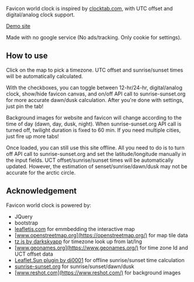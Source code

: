 Favicon world clock is inspired by [clocktab.com](http://www.clocktab.com/), with UTC offset and digital/analog clock support.

[Demo site](https://i-namekawa.github.io/worldclocktab/)

Made with no google service (No ads/tracking. Only cookie for settings).

## How to use

Click on the map to pick a timezone. UTC offset and sunrise/sunset times will be automatically calculated.

With the checkboxes, you can toggle between 12-hr/24-hr, digital/analog clock, show/hide favicon canvas, 
and on/off API call to sunrise-sunset.org for more accurate dawn/dusk calculation.
After you're done with settings, just pin the tab!

Background images for website and favicon will change according to the time of day (dawn, day, dusk, night).
When sunrise-sunset.org API call is turned off, twilight duration is fixed to 60 min.
If you need multiple cities, just fire up more tabs!

Once loaded, you can still use this site offline. All you need to do is to turn off API call to sunrise-sunset.org 
and set the latitude/longitude manually in the input fields. UCT offset/sunrise/sunset times will be automatically updated.
However, the estimation of senset/sunrise/dawn/dusk may not be accurate for the arctic circle.

## Acknowledgement

Favicon world clock is powered by:
- JQuery
- bootstrap
- [leafletjs.com](https://leafletjs.com/) for emmbedding the interactive map
- [www.openstreetmap.org](https://openstreetmap.org/) for map tile data
- [tz.js by darkskyapp](https://github.com/darkskyapp/tz-lookup/) for timezone look up from lat/lng
- [www.geonames.org](https://www.geonames.org/) for time zone Id and UCT offset data
- [Leaflet.Sun plugin by dj0001](https://github.com/dj0001/Leaflet.Sun) for offline sunrise/sunset time calculation
- [sunrise-sunset.org](https://sunrise-sunset.org/) for sunrise/sunset/dawn/dusk
- [www.reshot.com](https://www.reshot.com/) for background images
